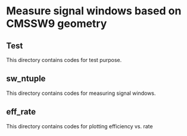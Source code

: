 Measure signal windows based on CMSSW9 geometry
===============================================

## Test 
This directory contains codes for test purpose. 

## sw\_ntuple
This directory contains codes for measuring signal windows.


## eff\_rate  
This directory contains codes for plotting efficiency vs. rate
